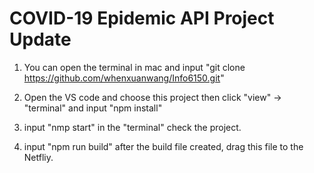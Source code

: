 # COVID-19 Epidemic API Project Update

1. You can open the terminal in mac and input "git clone https://github.com/whenxuanwang/Info6150.git"

2. Open the VS code and choose this project then click "view" -> "terminal" and input "npm install" 

3. input "nmp start" in the "terminal" check the project.

4. input "npm run build" after the build file created, drag this file to the Netfliy.
